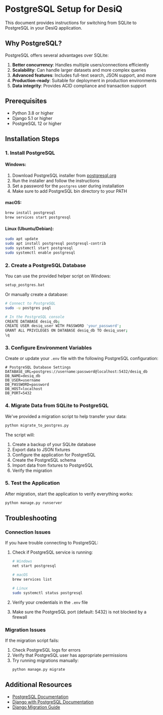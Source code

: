 # PostgreSQL Setup for DesiQ

This document provides instructions for switching from SQLite to PostgreSQL in your DesiQ application.

## Why PostgreSQL?

PostgreSQL offers several advantages over SQLite:

1. **Better concurrency**: Handles multiple users/connections efficiently
2. **Scalability**: Can handle larger datasets and more complex queries
3. **Advanced features**: Includes full-text search, JSON support, and more
4. **Production-ready**: Suitable for deployment in production environments
5. **Data integrity**: Provides ACID compliance and transaction support

## Prerequisites

- Python 3.8 or higher
- Django 5.1 or higher
- PostgreSQL 12 or higher

## Installation Steps

### 1. Install PostgreSQL

#### Windows:
1. Download PostgreSQL installer from [postgresql.org](https://www.postgresql.org/download/windows/)
2. Run the installer and follow the instructions
3. Set a password for the `postgres` user during installation
4. Make sure to add PostgreSQL bin directory to your PATH

#### macOS:
```bash
brew install postgresql
brew services start postgresql
```

#### Linux (Ubuntu/Debian):
```bash
sudo apt update
sudo apt install postgresql postgresql-contrib
sudo systemctl start postgresql
sudo systemctl enable postgresql
```

### 2. Create a PostgreSQL Database

You can use the provided helper script on Windows:

```bash
setup_postgres.bat
```

Or manually create a database:

```bash
# Connect to PostgreSQL
sudo -u postgres psql

# In the PostgreSQL console
CREATE DATABASE desiq_db;
CREATE USER desiq_user WITH PASSWORD 'your_password';
GRANT ALL PRIVILEGES ON DATABASE desiq_db TO desiq_user;
\q
```

### 3. Configure Environment Variables

Create or update your `.env` file with the following PostgreSQL configuration:

```
# PostgreSQL Database Settings
DATABASE_URL=postgres://username:password@localhost:5432/desiq_db
DB_NAME=desiq_db
DB_USER=username
DB_PASSWORD=password
DB_HOST=localhost
DB_PORT=5432
```

### 4. Migrate Data from SQLite to PostgreSQL

We've provided a migration script to help transfer your data:

```bash
python migrate_to_postgres.py
```

The script will:
1. Create a backup of your SQLite database
2. Export data to JSON fixtures
3. Configure the application for PostgreSQL
4. Create the PostgreSQL schema
5. Import data from fixtures to PostgreSQL
6. Verify the migration

### 5. Test the Application

After migration, start the application to verify everything works:

```bash
python manage.py runserver
```

## Troubleshooting

### Connection Issues

If you have trouble connecting to PostgreSQL:

1. Check if PostgreSQL service is running:
   ```bash
   # Windows
   net start postgresql

   # macOS
   brew services list

   # Linux
   sudo systemctl status postgresql
   ```

2. Verify your credentials in the `.env` file
3. Make sure the PostgreSQL port (default: 5432) is not blocked by a firewall

### Migration Issues

If the migration script fails:

1. Check PostgreSQL logs for errors
2. Verify that PostgreSQL user has appropriate permissions
3. Try running migrations manually:
   ```bash
   python manage.py migrate
   ```

## Additional Resources

- [PostgreSQL Documentation](https://www.postgresql.org/docs/)
- [Django with PostgreSQL Documentation](https://docs.djangoproject.com/en/5.1/ref/databases/#postgresql-notes)
- [Django Migration Guide](https://docs.djangoproject.com/en/5.1/topics/migrations/) 